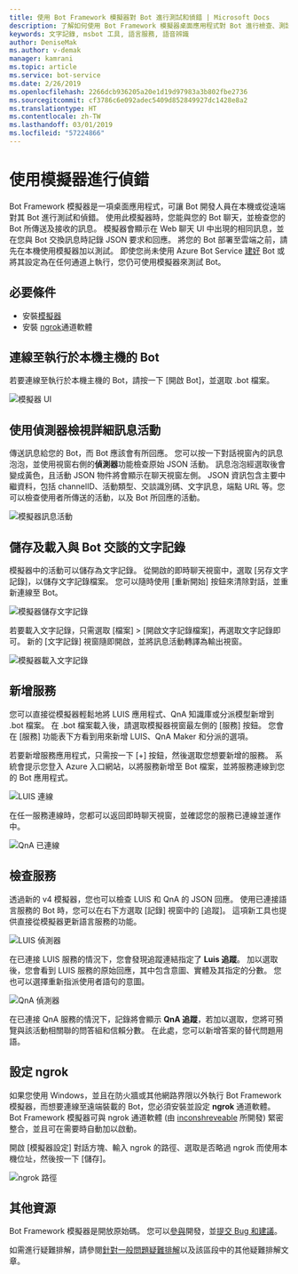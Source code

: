 ```yaml
---
title: 使用 Bot Framework 模擬器對 Bot 進行測試和偵錯 | Microsoft Docs
description: 了解如何使用 Bot Framework 模擬器桌面應用程式對 Bot 進行檢查、測試和偵錯。
keywords: 文字記錄, msbot 工具, 語言服務, 語音辨識
author: DeniseMak
ms.author: v-demak
manager: kamrani
ms.topic: article
ms.service: bot-service
ms.date: 2/26/2019
ms.openlocfilehash: 2266dcb936205a20e1d19d97983a3b802fbe2736
ms.sourcegitcommit: cf3786c6e092adec5409d852849927dc1428e8a2
ms.translationtype: HT
ms.contentlocale: zh-TW
ms.lasthandoff: 03/01/2019
ms.locfileid: "57224866"
---
```

# <a name="debug-with-the-emulator"></a>使用模擬器進行偵錯

Bot Framework 模擬器是一項桌面應用程式，可讓 Bot 開發人員在本機或從遠端對其 Bot 進行測試和偵錯。 使用此模擬器時，您能與您的 Bot 聊天，並檢查您的 Bot 所傳送及接收的訊息。 模擬器會顯示在 Web 聊天 UI 中出現的相同訊息，並在您與 Bot 交換訊息時記錄 JSON 要求和回應。 將您的 Bot 部署至雲端之前，請先在本機使用模擬器加以測試。 即使您尚未使用 Azure Bot Service [建好](./bot-service-quickstart.md) Bot 或將其設定為在任何通道上執行，您仍可使用模擬器來測試 Bot。

## <a name="prerequisites"></a>必要條件
- 安裝[模擬器](https://aka.ms/Emulator-wiki-getting-started)
- 安裝 [ngrok][ngrokDownload]通道軟體

## <a name="connect-to-a-bot-running-on-localhost"></a>連線至執行於本機主機的 Bot

若要連線至執行於本機主機的 Bot，請按一下 [開啟 Bot]，並選取 .bot 檔案。 

![模擬器 UI](media/emulator-v4/emulator-welcome.png)

## <a name="view-detailed-message-activity-with-the-inspector"></a>使用偵測器檢視詳細訊息活動

傳送訊息給您的 Bot，而 Bot 應該會有所回應。 您可以按一下對話視窗內的訊息泡泡，並使用視窗右側的**偵測器**功能檢查原始 JSON 活動。 訊息泡泡經選取後會變成黃色，且活動 JSON 物件將會顯示在聊天視窗左側。 JSON 資訊包含主要中繼資料，包括 channelID、活動類型、交談識別碼、文字訊息，端點 URL 等。您可以檢查使用者所傳送的活動，以及 Bot 所回應的活動。 

![模擬器訊息活動](media/emulator-v4/emulator-view-message-activity-02.png)

## <a name="save-and-load-conversations-with-bot-transcripts"></a>儲存及載入與 Bot 交談的文字記錄

模擬器中的活動可以儲存為文字記錄。 從開啟的即時聊天視窗中，選取 [另存文字記錄]，以儲存文字記錄檔案。 您可以隨時使用 [重新開始] 按鈕來清除對話，並重新連線至 Bot。  

![模擬器儲存文字記錄](media/emulator-v4/emulator-live-chat.png)

若要載入文字記錄，只需選取 [檔案] > [開啟文字記錄檔案]，再選取文字記錄即可。 新的 [文字記錄] 視窗隨即開啟，並將訊息活動轉譯為輸出視窗。 

![模擬器載入文字記錄](media/emulator-v4/emulator-load-transcript.png)

## <a name="add-services"></a>新增服務 

您可以直接從模擬器輕鬆地將 LUIS 應用程式、QnA 知識庫或分派模型新增到 .bot 檔案。 在 .bot 檔案載入後，請選取模擬器視窗最左側的 [服務] 按鈕。 您會在 [服務] 功能表下方看到用來新增 LUIS、QnA Maker 和分派的選項。 

若要新增服務應用程式，只需按一下 [+] 按鈕，然後選取您想要新增的服務。 系統會提示您登入 Azure 入口網站，以將服務新增至 Bot 檔案，並將服務連線到您的 Bot 應用程式。 

![LUIS 連線](media/emulator-v4/emulator-connect-luis-btn.png)

在任一服務連線時，您都可以返回即時聊天視窗，並確認您的服務已連線並運作中。 

![QnA 已連線](media/emulator-v4/emulator-view-message-activity.png)

## <a name="inspect-services"></a>檢查服務

透過新的 v4 模擬器，您也可以檢查 LUIS 和 QnA 的 JSON 回應。 使用已連接語言服務的 Bot 時，您可以在右下方選取 [記錄] 視窗中的 [追蹤]。 這項新工具也提供直接從模擬器更新語言服務的功能。 

![LUIS 偵測器](media/emulator-v4/emulator-luis-inspector.png)

在已連接 LUIS 服務的情況下，您會發現追蹤連結指定了 **Luis 追蹤**。 加以選取後，您會看到 LUIS 服務的原始回應，其中包含意圖、實體及其指定的分數。 您也可以選擇重新指派使用者語句的意圖。 

![QnA 偵測器](media/emulator-v4/emulator-qna-inspector.png)

在已連接 QnA 服務的情況下，記錄將會顯示 **QnA 追蹤**，若加以選取，您將可預覽與該活動相關聯的問答組和信賴分數。 在此處，您可以新增答案的替代問題用語。

## <a name="configure-ngrok"></a>設定 ngrok

如果您使用 Windows，並且在防火牆或其他網路界限以外執行 Bot Framework 模擬器，而想要連線至遠端裝載的 Bot，您必須安裝並設定 **ngrok** 通道軟體。 Bot Framework 模擬器可與 ngrok 通道軟體 (由 [inconshreveable][inconshreveable] 所開發) 緊密整合，並且可在需要時自動加以啟動。

開啟 [模擬器設定] 對話方塊、輸入 ngrok 的路徑、選取是否略過 ngrok 而使用本機位址，然後按一下 [儲存]。

![ngrok 路徑](media/emulator-v4/emulator-ngrok-path.png)

## <a name="additional-resources"></a>其他資源

Bot Framework 模擬器是開放原始碼。 您可以[參與][EmulatorGithubContribute]開發，並[提交 Bug 和建議][EmulatorGithubBugs]。

如需進行疑難排解，請參閱[針對一般問題疑難排解](bot-service-troubleshoot-bot-configuration.md)以及該區段中的其他疑難排解文章。

<!-- Footnote-style URLs -->

[EmulatorGithubContribute]: https://github.com/Microsoft/BotFramework-Emulator/wiki/How-to-Contribute
[EmulatorGithubBugs]: https://github.com/Microsoft/BotFramework-Emulator/wiki/Submitting-Bugs-%26-Suggestions

[ngrokDownload]: https://ngrok.com/
[inconshreveable]: https://inconshreveable.com/
